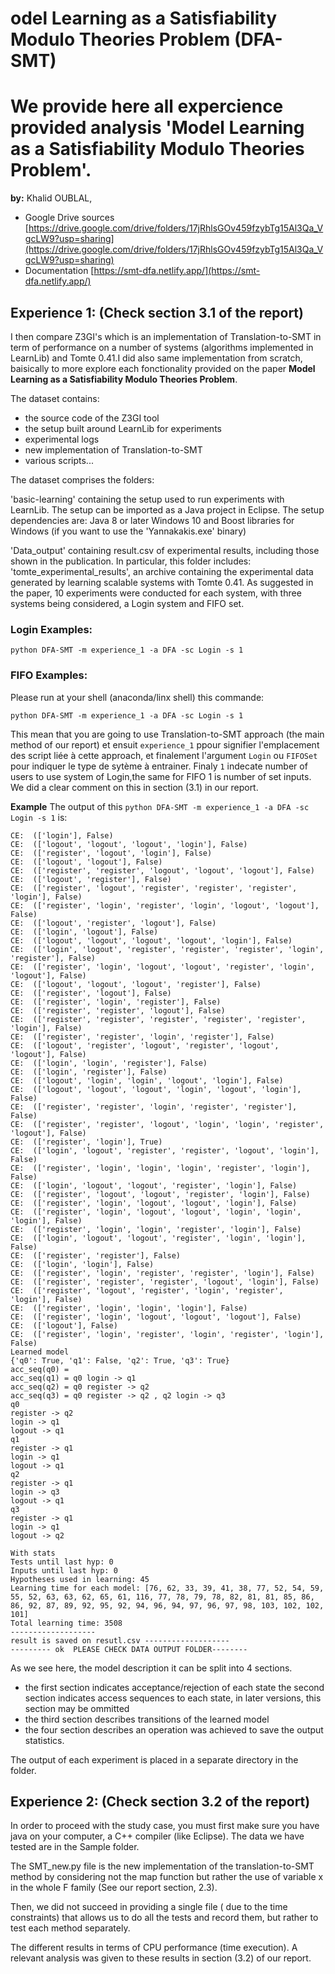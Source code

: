 # odel Learning as a Satisfiability Modulo Theories Problem (DFA-SMT)



# We provide here all expercience provided analysis 'Model Learning as a Satisfiability Modulo Theories Problem'.
**by:** Khalid OUBLAL,

- Google Drive sources [https://drive.google.com/drive/folders/17jRhlsGOv459fzybTg15Al3Qa_VgcLW9?usp=sharing](https://drive.google.com/drive/folders/17jRhlsGOv459fzybTg15Al3Qa_VgcLW9?usp=sharing)
- Documentation [https://smt-dfa.netlify.app/](https://smt-dfa.netlify.app/)
## Experience 1: (Check section 3.1 of the report)

I then compare Z3GI's which is an implementation of Translation-to-SMT in term of performance on a number of systems (algorithms implemented in LearnLib) and Tomte 0.41.I did also same implementation from scratch, baisically to more explore each fonctionality provided on the paper **Model Learning as a Satisfiability Modulo Theories Problem**.

The dataset contains:
- the source code of the Z3GI tool
- the setup built around LearnLib for experiments
- experimental logs
- new implementation of Translation-to-SMT
- various scripts... 

The dataset comprises the folders:

'basic-learning' containing the setup used to run experiments with LearnLib. The setup can 
be imported as a Java project in Eclipse. 
The setup dependencies are:
Java 8 or later
Windows 10 and Boost libraries for Windows (if you want to use the 'Yannakakis.exe' binary)

'Data_output' containing result.csv of experimental results, including those shown in the publication. In particular, this folder includes:
'tomte_experimental_results', an archive containing the experimental data generated by learning scalable systems with Tomte 0.41. As suggested in the paper, 10 experiments were conducted for each system, with three systems being considered, a Login system and FIFO set.

### Login Examples:

```
python DFA-SMT -m experience_1 -a DFA -sc Login -s 1
```

### FIFO Examples:

Please run at your shell (anaconda/linx shell) this commande:

```
python DFA-SMT -m experience_1 -a DFA -sc Login -s 1

```
This mean that you are going to use Translation-to-SMT approach (the main method of our report) et ensuit `experience_1` ppour signifier l'emplacement des script liée à cette approach, et finalement l'argument `Login` ou `FIFOSet` pour indiquer le type de sytème à entrainer. Finaly `1` indecate number of users to use system of Login,the same for FIFO 1 is number of set inputs. We did a clear comment on this in section (3.1) in our report.

**Example**
The output of this `python DFA-SMT -m experience_1 -a DFA -sc Login -s 1` is:

```
CE:  (['login'], False)
CE:  (['logout', 'logout', 'logout', 'login'], False)
CE:  (['register', 'logout', 'login'], False)
CE:  (['logout', 'logout'], False)
CE:  (['register', 'register', 'logout', 'logout', 'logout'], False)
CE:  (['logout', 'register'], False)
CE:  (['register', 'logout', 'register', 'register', 'register', 'login'], False)
CE:  (['register', 'login', 'register', 'login', 'logout', 'logout'], False)
CE:  (['logout', 'register', 'logout'], False)
CE:  (['login', 'logout'], False)
CE:  (['logout', 'logout', 'logout', 'logout', 'login'], False)
CE:  (['login', 'logout', 'register', 'register', 'register', 'login', 'register'], False)
CE:  (['register', 'login', 'logout', 'logout', 'register', 'login', 'logout'], False)
CE:  (['logout', 'logout', 'logout', 'register'], False)
CE:  (['register', 'logout'], False)
CE:  (['register', 'login', 'register'], False)
CE:  (['register', 'register', 'logout'], False)
CE:  (['register', 'register', 'register', 'register', 'register', 'login'], False)
CE:  (['register', 'register', 'login', 'register'], False)
CE:  (['logout', 'register', 'logout', 'register', 'logout', 'logout'], False)
CE:  (['login', 'login', 'register'], False)
CE:  (['login', 'register'], False)
CE:  (['logout', 'login', 'login', 'logout', 'login'], False)
CE:  (['logout', 'logout', 'logout', 'login', 'logout', 'login'], False)
CE:  (['register', 'register', 'login', 'register', 'register'], False)
CE:  (['register', 'register', 'logout', 'login', 'login', 'register', 'logout'], False)
CE:  (['register', 'login'], True)
CE:  (['login', 'logout', 'register', 'register', 'logout', 'login'], False)
CE:  (['register', 'login', 'login', 'login', 'register', 'login'], False)
CE:  (['login', 'logout', 'logout', 'register', 'login'], False)
CE:  (['register', 'logout', 'logout', 'register', 'login'], False)
CE:  (['register', 'login', 'logout', 'logout', 'login'], False)
CE:  (['register', 'login', 'logout', 'logout', 'login', 'login', 'login'], False)
CE:  (['register', 'login', 'login', 'register', 'login'], False)
CE:  (['login', 'logout', 'logout', 'register', 'login', 'login'], False)
CE:  (['register', 'register'], False)
CE:  (['login', 'login'], False)
CE:  (['register', 'login', 'register', 'register', 'login'], False)
CE:  (['register', 'register', 'register', 'logout', 'login'], False)
CE:  (['register', 'logout', 'register', 'login', 'register', 'login'], False)
CE:  (['register', 'login', 'login', 'login'], False)
CE:  (['register', 'login', 'logout', 'logout', 'logout'], False)
CE:  (['logout'], False)
CE:  (['register', 'login', 'register', 'login', 'register', 'login'], False)
Learned model
{'q0': True, 'q1': False, 'q2': True, 'q3': True}
acc_seq(q0) = 
acc_seq(q1) = q0 login -> q1
acc_seq(q2) = q0 register -> q2
acc_seq(q3) = q0 register -> q2 , q2 login -> q3
q0
register -> q2
login -> q1
logout -> q1
q1
register -> q1
login -> q1
logout -> q1
q2
register -> q1
login -> q3
logout -> q1
q3
register -> q1
login -> q1
logout -> q2

With stats
Tests until last hyp: 0 
Inputs until last hyp: 0 
Hypotheses used in learning: 45 
Learning time for each model: [76, 62, 33, 39, 41, 38, 77, 52, 54, 59, 55, 52, 63, 63, 62, 65, 61, 116, 77, 78, 79, 78, 82, 81, 81, 85, 86, 86, 92, 87, 89, 92, 95, 92, 94, 96, 94, 97, 96, 97, 98, 103, 102, 102, 101] 
Total learning time: 3508 
-------------------
result is saved on resutl.csv -------------------
--------- ok  PLEASE CHECK DATA OUTPUT FOLDER--------
```
As we see here, the model description it can be split into 4 sections.

- the first section indicates acceptance/rejection of each state
the second section indicates access sequences to each state, in later versions, this section may be ommitted
- the third section describes transitions of the learned model
- the four section describes an operation was achieved to save the output statistics.

The output of each experiment is placed in a separate directory in the folder.


## Experience 2: (Check section 3.2 of the report)

In order to proceed with the study case, you must first make sure you have java on your computer, a C++ compiler (like Eclipse). The data we have tested are in the Sample folder.

The SMT_new.py file is the new implementation of the translation-to-SMT method by considering not the map function but rather the use of variable x in the whole F family (See our report section, 2.3).

Then, we did not succeed in providing a single file ( due to the time constraints) that allows us to do all the tests and record them, but rather to test each method separately. 

The different results in terms of CPU performance (time execution).
A relevant analysis was given to these results in section (3.2) of our report.
